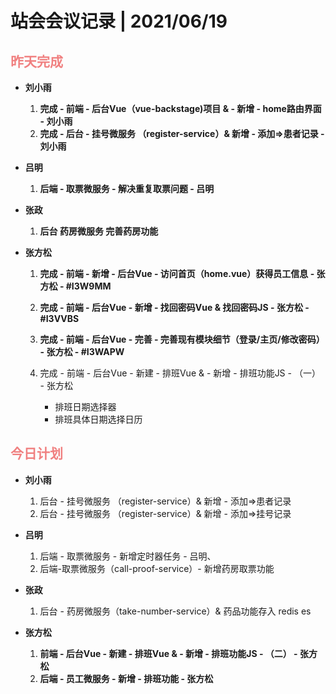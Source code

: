 # 站会会议记录 | 2021/06/19



## <font color="lightcoral">昨天完成</font>

- **刘小雨**  
  
  1. **完成 - 前端 - 后台Vue（vue-backstage)项目 & - 新增 - home路由界面 - 刘小雨**
  2. **完成 - 后台 - 挂号微服务 （register-service）& 新增 - 添加=>患者记录 - 刘小雨**
  
- **吕明**
  1. **后端 - 取票微服务 - 解决重复取票问题 - 吕明**
  
- **张政**
  1.  **后台 药房微服务 完善药房功能**
  
- **张方松**
  
  1. **完成 - 前端 - 新增 - 后台Vue - 访问首页（home.vue）获得员工信息 - 张方松 - #I3W9MM**
  
  2. **完成 - 前端 - 后台Vue - 新增 - 找回密码Vue & 找回密码JS - 张方松 - #I3VVBS**
  
  3. **完成 - 前端 - 后台Vue - 完善 - 完善现有模块细节（登录/主页/修改密码） - 张方松 - #I3WAPW**
  
  4. 完成 - 前端 - 后台Vue - 新建 - 排班Vue & - 新增 - 排班功能JS - （一） - 张方松
  
     - 排班日期选择器
     - 排班具体日期选择日历
  
     



## <font color="lightcoral">今日计划</font>

- **刘小雨**  
  1. 后台 - 挂号微服务 （register-service）& 新增 - 添加=>患者记录
  2. 后台 - 挂号微服务 （register-service）& 新增 - 添加=>挂号记录 
  
- **吕明**
  1. 后端 - 取票微服务 - 新增定时器任务 - 吕明、
  2. 后端-取票微服务（call-proof-service）- 新增药房取票功能

- **张政**
  1. 后台 - 药房微服务（take-number-service）& 药品功能存入 redis es

- **张方松**
  1.  **前端 - 后台Vue - 新建 - 排班Vue & - 新增 - 排班功能JS - （二） - 张方松**
  2. **后端 - 员工微服务 - 新增 - 排班功能 - 张方松**


